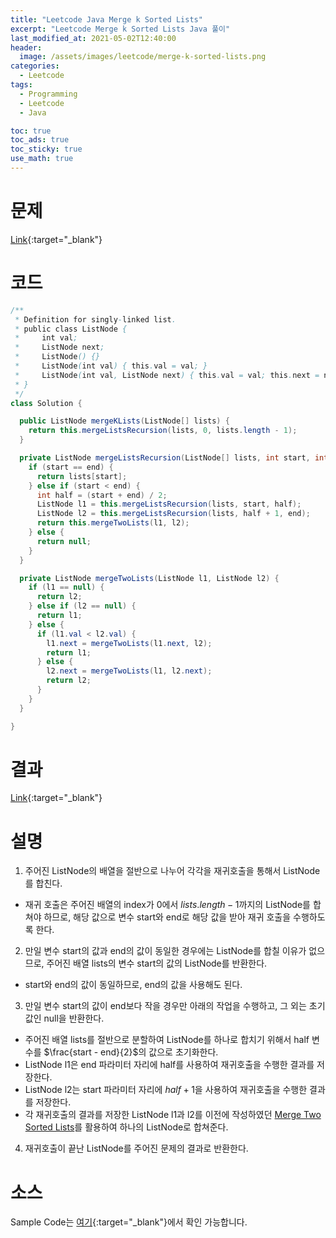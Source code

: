 ```yaml
---
title: "Leetcode Java Merge k Sorted Lists"
excerpt: "Leetcode Merge k Sorted Lists Java 풀이"
last_modified_at: 2021-05-02T12:40:00
header:
  image: /assets/images/leetcode/merge-k-sorted-lists.png
categories:
  - Leetcode
tags:
  - Programming
  - Leetcode
  - Java

toc: true
toc_ads: true
toc_sticky: true
use_math: true
---
```

# 문제
[Link](https://leetcode.com/problems/merge-two-sorted-lists/){:target="_blank"}

# 코드
```java
/**
 * Definition for singly-linked list.
 * public class ListNode {
 *     int val;
 *     ListNode next;
 *     ListNode() {}
 *     ListNode(int val) { this.val = val; }
 *     ListNode(int val, ListNode next) { this.val = val; this.next = next; }
 * }
 */
class Solution {

  public ListNode mergeKLists(ListNode[] lists) {
    return this.mergeListsRecursion(lists, 0, lists.length - 1);
  }

  private ListNode mergeListsRecursion(ListNode[] lists, int start, int end) {
    if (start == end) {
      return lists[start];
    } else if (start < end) {
      int half = (start + end) / 2;
      ListNode l1 = this.mergeListsRecursion(lists, start, half);
      ListNode l2 = this.mergeListsRecursion(lists, half + 1, end);
      return this.mergeTwoLists(l1, l2);
    } else {
      return null;
    }
  }

  private ListNode mergeTwoLists(ListNode l1, ListNode l2) {
    if (l1 == null) {
      return l2;
    } else if (l2 == null) {
      return l1;
    } else {
      if (l1.val < l2.val) {
        l1.next = mergeTwoLists(l1.next, l2);
        return l1;
      } else {
        l2.next = mergeTwoLists(l1, l2.next);
        return l2;
      }
    }
  }

}
```

# 결과
[Link](https://leetcode.com/submissions/detail/487716457/){:target="_blank"}

# 설명
1. 주어진 ListNode의 배열을 절반으로 나누어 각각을 재귀호출을 통해서 ListNode를 합친다.
- 재귀 호출은 주어진 배열의 index가 0에서 $lists.length - 1$까지의 ListNode를 합쳐야 하므로, 해당 값으로 변수 start와 end로 해당 값을 받아 재귀 호출을 수행하도록 한다.

2. 만일 변수 start의 값과 end의 값이 동일한 경우에는 ListNode를 합칠 이유가 없으므로, 주어진 배열 lists의 변수 start의 값의 ListNode를 반환한다.
- start와 end의 값이 동일하므로, end의 값을 사용해도 된다.

3. 만일 변수 start의 값이 end보다 작을 경우만 아래의 작업을 수행하고, 그 외는 초기 값인 null을 반환한다.
- 주어진 배열 lists를 절반으로 분할하여 ListNode를 하나로 합치기 위해서 half 변수를 $\frac{start - end}{2}$의 값으로 초기화한다.
- ListNode l1은 end 파라미터 자리에 half를 사용하여 재귀호출을 수행한 결과를 저장한다.
- ListNode l2는 start 파라미터 자리에 $half + 1$을 사용하여 재귀호출을 수행한 결과를 저장한다.
- 각 재귀호출의 결과를 저장한 ListNode l1과 l2를 이전에 작성하였던 [Merge Two Sorted Lists](../merge-two-sorted-lists/)를 활용하여 하나의 ListNode로 합쳐준다.

4. 재귀호출이 끝난 ListNode를 주어진 문제의 결과로 반환한다.

# 소스
Sample Code는 [여기](https://github.com/GracefulSoul/leetcode/blob/master/src/main/java/gracefulsoul/problems/MergeKSortedLists.java){:target="_blank"}에서 확인 가능합니다.